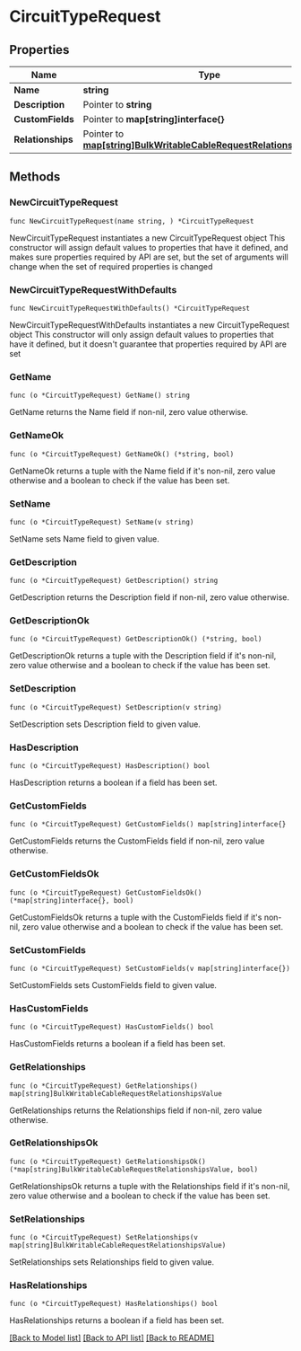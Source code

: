 # CircuitTypeRequest

## Properties

Name | Type | Description | Notes
------------ | ------------- | ------------- | -------------
**Name** | **string** |  | 
**Description** | Pointer to **string** |  | [optional] 
**CustomFields** | Pointer to **map[string]interface{}** |  | [optional] 
**Relationships** | Pointer to [**map[string]BulkWritableCableRequestRelationshipsValue**](BulkWritableCableRequestRelationshipsValue.md) |  | [optional] 

## Methods

### NewCircuitTypeRequest

`func NewCircuitTypeRequest(name string, ) *CircuitTypeRequest`

NewCircuitTypeRequest instantiates a new CircuitTypeRequest object
This constructor will assign default values to properties that have it defined,
and makes sure properties required by API are set, but the set of arguments
will change when the set of required properties is changed

### NewCircuitTypeRequestWithDefaults

`func NewCircuitTypeRequestWithDefaults() *CircuitTypeRequest`

NewCircuitTypeRequestWithDefaults instantiates a new CircuitTypeRequest object
This constructor will only assign default values to properties that have it defined,
but it doesn't guarantee that properties required by API are set

### GetName

`func (o *CircuitTypeRequest) GetName() string`

GetName returns the Name field if non-nil, zero value otherwise.

### GetNameOk

`func (o *CircuitTypeRequest) GetNameOk() (*string, bool)`

GetNameOk returns a tuple with the Name field if it's non-nil, zero value otherwise
and a boolean to check if the value has been set.

### SetName

`func (o *CircuitTypeRequest) SetName(v string)`

SetName sets Name field to given value.


### GetDescription

`func (o *CircuitTypeRequest) GetDescription() string`

GetDescription returns the Description field if non-nil, zero value otherwise.

### GetDescriptionOk

`func (o *CircuitTypeRequest) GetDescriptionOk() (*string, bool)`

GetDescriptionOk returns a tuple with the Description field if it's non-nil, zero value otherwise
and a boolean to check if the value has been set.

### SetDescription

`func (o *CircuitTypeRequest) SetDescription(v string)`

SetDescription sets Description field to given value.

### HasDescription

`func (o *CircuitTypeRequest) HasDescription() bool`

HasDescription returns a boolean if a field has been set.

### GetCustomFields

`func (o *CircuitTypeRequest) GetCustomFields() map[string]interface{}`

GetCustomFields returns the CustomFields field if non-nil, zero value otherwise.

### GetCustomFieldsOk

`func (o *CircuitTypeRequest) GetCustomFieldsOk() (*map[string]interface{}, bool)`

GetCustomFieldsOk returns a tuple with the CustomFields field if it's non-nil, zero value otherwise
and a boolean to check if the value has been set.

### SetCustomFields

`func (o *CircuitTypeRequest) SetCustomFields(v map[string]interface{})`

SetCustomFields sets CustomFields field to given value.

### HasCustomFields

`func (o *CircuitTypeRequest) HasCustomFields() bool`

HasCustomFields returns a boolean if a field has been set.

### GetRelationships

`func (o *CircuitTypeRequest) GetRelationships() map[string]BulkWritableCableRequestRelationshipsValue`

GetRelationships returns the Relationships field if non-nil, zero value otherwise.

### GetRelationshipsOk

`func (o *CircuitTypeRequest) GetRelationshipsOk() (*map[string]BulkWritableCableRequestRelationshipsValue, bool)`

GetRelationshipsOk returns a tuple with the Relationships field if it's non-nil, zero value otherwise
and a boolean to check if the value has been set.

### SetRelationships

`func (o *CircuitTypeRequest) SetRelationships(v map[string]BulkWritableCableRequestRelationshipsValue)`

SetRelationships sets Relationships field to given value.

### HasRelationships

`func (o *CircuitTypeRequest) HasRelationships() bool`

HasRelationships returns a boolean if a field has been set.


[[Back to Model list]](../README.md#documentation-for-models) [[Back to API list]](../README.md#documentation-for-api-endpoints) [[Back to README]](../README.md)


